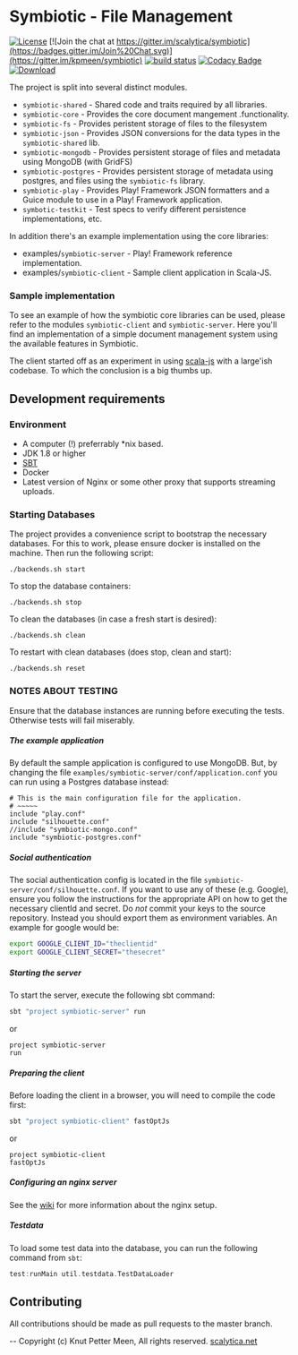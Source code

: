 Symbiotic - File Management
=================================
[![License](https://img.shields.io/badge/License-Apache%202.0-blue.svg)](https://opensource.org/licenses/Apache-2.0)
[![Join the chat at https://gitter.im/scalytica/symbiotic](https://badges.gitter.im/Join%20Chat.svg)](https://gitter.im/kpmeen/symbiotic)
[![build status](https://gitlab.com/kpmeen/symbiotic/badges/master/build.svg)](https://gitlab.com/kpmeen/symbiotic/commits/master)
[![Codacy Badge](https://api.codacy.com/project/badge/Grade/83d503edeba943829ed81bdde1c67c2c)](https://www.codacy.com/app/kp/symbiotic?utm_source=github.com&utm_medium=referral&utm_content=kpmeen/symbiotic&utm_campaign=Badge_Grade)
[![Download](https://api.bintray.com/packages/kpmeen/maven/symbiotic-core/images/download.svg) ](https://bintray.com/kpmeen/maven/symbiotic-core/_latestVersion)

The project is split into several distinct modules.

* `symbiotic-shared` - Shared code and traits required by all libraries.
* `symbiotic-core` - Provides the core document mangement .functionality.
* `symbiotic-fs` - Provides peristent storage of files to the filesystem
* `symbiotic-json` - Provides JSON conversions for the data types in the `symbiotic-shared` lib.
* `symbiotic-mongodb` - Provides persistent storage of files and metadata using MongoDB (with GridFS)
* `symbiotic-postgres` - Provides persistent storage of metadata using postgres, and files using the `symbiotic-fs` library.
* `symbiotic-play` - Provides Play! Framework JSON formatters and a Guice module to use in a Play! Framework application.
* `symbotic-testkit` - Test specs to verify different persistence implementations, etc.

In addition there's an example implementation using the core libraries:
* examples/`symbiotic-server` - Play! Framework reference implementation. 
* examples/`symbiotic-client` - Sample client application in Scala-JS.

### Sample implementation
To see an example of how the symbiotic core libraries can be used, please refer
to the modules `symbiotic-client` and `symbiotic-server`. Here you'll find an
implementation of a simple document management system using the available features
in Symbiotic.

The client started off as an experiment in using [scala-js](http://www.scala-js.org) with a large'ish codebase. To which the conclusion is a big thumbs up.

## Development requirements

### Environment

* A computer (!) preferrably *nix based.
* JDK 1.8 or higher
* [SBT](http://www.scala-sbt.org)
* Docker
* Latest version of Nginx or some other proxy that supports streaming uploads.

### Starting Databases

The project provides a convenience script to bootstrap the necessary databases.
For this to work, please ensure docker is installed on the machine. Then run the
following script:

```
./backends.sh start
```

To stop the database containers:

```
./backends.sh stop
```

To clean the databases (in case a fresh start is desired):

```
./backends.sh clean
```

To restart with clean databases (does stop, clean and start):

```
./backends.sh reset
```

### NOTES ABOUT TESTING
Ensure that the database instances are running before executing the tests.
Otherwise tests will fail miserably.

##### The example application

By default the sample application is configured to use MongoDB. But, by changing
the file `examples/symbiotic-server/conf/application.conf` you can run using a
Postgres database instead:

```hocon
# This is the main configuration file for the application.
# ~~~~~
include "play.conf"
include "silhouette.conf"
//include "symbiotic-mongo.conf"
include "symbiotic-postgres.conf"
```

##### Social authentication
The social authentication config is located in the file `symbiotic-server/conf/silhouette.conf`.
If you want to use any of these (e.g. Google), ensure you follow the instructions
for the appropriate API on how to get the necessary clientId and secret. Do _not_
commit your keys to the source repository. Instead you should export them as
environment variables. An example for google would be:

```bash
export GOOGLE_CLIENT_ID="theclientid"
export GOOGLE_CLIENT_SECRET="thesecret"
```

##### Starting the server

To start the server, execute the following sbt command:  

```bash
sbt "project symbiotic-server" run
```

or

```sbtshell
project symbiotic-server
run
```

##### Preparing the client

Before loading the client in a browser, you will need to compile the code first:

```bash
sbt "project symbiotic-client" fastOptJs
```

or

```sbtshell
project symbiotic-client
fastOptJs
```

##### Configuring an nginx server
See the [wiki](https://gitlab.com/kpmeen/symbiotic/wikis/Nginx-Configuration)
for more information about the nginx setup.

##### Testdata
To load some test data into the database, you can run the following command from `sbt`:

```scala
test:runMain util.testdata.TestDataLoader
```

## Contributing
All contributions should be made as pull requests to the master branch.

--
Copyright (c) Knut Petter Meen, All rights reserved. [scalytica.net](http://scalytica.net)
